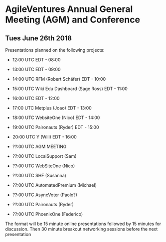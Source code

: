 AgileVentures Annual General Meeting (AGM) and Conference
=========================================================
  
Tues June 26th 2018
-------------------

Presentations planned on the following projects:


* 12:00 UTC                                EDT - 08:00
* 13:00 UTC                                EDT - 09:00
* 14:00 UTC RFM (Robert Sch&#228;fer)      EDT - 10:00
* 15:00 UTC Wiki Edu Dashboard (Sage Ross) EDT - 11:00
* 16:00 UTC                                EDT - 12:00
* 17:00 UTC Metplus (Joao)                 EDT - 13:00
* 18:00 UTC WebsiteOne (Nico)              EDT - 14:00
* 19:00 UTC Paironauts (Ryder)             EDT - 15:00
* 20:00 UTC Y (Will)                       EDT - 16:00


* ??:00 UTC AGM MEETING


* ??:00 UTC LocalSupport (Sam)
* ??:00 UTC WebSiteOne (Nico)
* ??:00 UTC SHF (Susanna)
* ??:00 UTC AutomatedPremium (Michael)

* ??:00 UTC AsyncVoter (Paolo?)
* ??:00 UTC Paironauts (Ryder)
* ??:00 UTC PhoenixOne (Federico)

The format will be 15 minute online presentations followed by 15 minutes for discussion.  Then 30 minute breakout networking sessions before the next presentation
